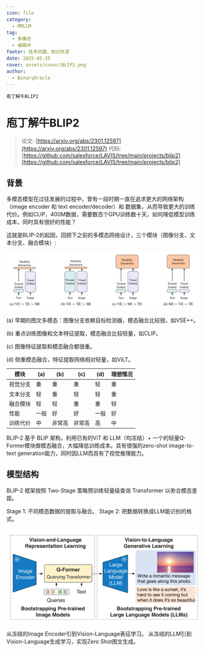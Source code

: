 ```yaml
---
icon: file
category:
  - MMLLM
tag:
  - 多模态
  - 编辑中
footer: 技术共建，知识共享
date: 2025-05-25
cover: assets/cover/BLIP2.png
author:
  - BinaryOracle
---
```


`庖丁解牛BLIP2` 

<!-- more -->

# 庖丁解牛BLIP2

> 论文: [https://arxiv.org/abs/2301.12597](https://arxiv.org/abs/2301.12597)
> 代码: [https://github.com/salesforce/LAVIS/tree/main/projects/blip2](https://github.com/salesforce/LAVIS/tree/main/projects/blip2)

## 背景

多模态模型在过往发展的过程中，曾有一段时期一直在追求更大的网络架构（image encoder 和 text encoder/decoder）和 数据集，从而导致更大的训练代价。例如CLIP，400M数据，需要数百个GPU训练数十天，如何降低模型训练成本，同时具有很好的性能？

这就是BLIP-2的起因，回顾下之前的多模态网络设计，三个模块（图像分支、文本分支、融合模块）:

![多模态网络设计](庖丁解牛BLIP2/1.png)

(a) 早期的图文多模态：图像分支依赖目标检测器，模态融合比较弱，如VSE++。

(b) 重点训练图像和文本特征提取，模态融合比较轻量，如CLIP。

(c) 图像特征提取和模态融合都很重。

(d) 侧重模态融合，特征提取网络相对轻量，如ViLT。

| 模块         | (a) | (b) | (c) | (d) | 理想情况 |
|--------------|-----|-----|-----|-----|----------|
| 视觉分支     | 重  | 重  | 重  | 轻  | 重       |
| 文本分支     | 轻  | 重  | 轻  | 轻  | 重       |
| 融合模块     | 轻  | 轻  | 重  | 重  | 轻       |
| 性能         | 一般| 好  | 好  | 一般| 好       |
| 训练代价     | 中  | 非常高 | 非常高 | 高 | 中   |

BLIP-2 基于 BLIP 架构，利用已有的ViT 和 LLM（均冻结）+ 一个的轻量Q-Former模块做模态融合，大幅降低训练成本。具有很强的zero-shot image-to-text generation能力，同时因LLM而具有了视觉推理能力。

## 模型结构

BLIP-2 框架按照 Two-Stage 策略预训练轻量级查询 Transformer 以弥合模态差距。

Stage 1: 不同模态数据的提取与融合。       Stage 2: 把数据转换成LLM能识别的格式。

![Two-Stage流程](庖丁解牛BLIP2/2.png)

从冻结的Image Encoder引到Vision-Language表征学习。   从冻结的LLM引到Vision-Language生成学习，实现Zero Shot图文生成。


